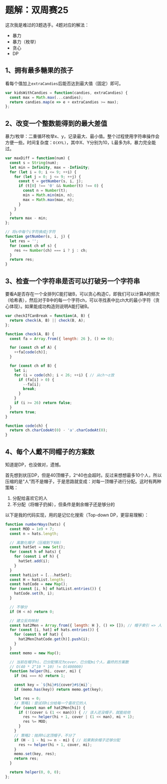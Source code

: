 # 题解：双周赛25

这次我是难过的3题选手。4题对应的解法：

- 暴力
- 暴力（枚举）
- 贪心
- DP

## 1、拥有最多糖果的孩子

看每个值加上`extraCandies`后能否达到最大值（固定）即可。

```js
var kidsWithCandies = function(candies, extraCandies) {
  const max = Math.max(...candies);
  return candies.map(e => e + extraCandies >= max);
};
```

## 2、改变一个整数能得到的最大差值

暴力/枚举：二重循环枚举x、y，记录最大、最小值。整个过程使用字符串操作会方便一些。时间复杂度：`O(XYL)`，其中X、Y分别为10，L最多为8，暴力完全能过。

```js
var maxDiff = function(num) {
  const s = String(num);
  let min = Infinity, max = -Infinity;
  for (let i = 0; i <= 9; ++i) {
    for (let j = 0; j <= 9; ++j) {
      const t = getNumber(s, i, j);
      if (t[0] !== '0' && Number(t) !== 0) {
        const n = Number(t);
        min = Math.min(min, n);
        max = Math.max(max, n);
      }
    }
  }
  return max - min;
};

// 将s中每个i字符换成j字符
function getNumber(s, i, j) {
  let res = '';
  for (const ch of s) {
    res += Number(ch) === i ? j : ch;
  }
  return res;
}
```

## 3、检查一个字符串是否可以打破另一个字符串

要看A是否存在一个全排列C能打破B，可以贪心构造C，即我们可以计算A的频次（哈希表），然后对于B中的每一个字符ch，可以寻找表中比ch大的最小字符（贪心体现）。如果能成功构造则说明A能打破B。

```js
var checkIfCanBreak = function(A, B) {
  return check(A, B) || check(B, A);
};

function check(A, B) {
  const fa = Array.from({ length: 26 }, () => 0);

  for (const ch of A) {
    ++fa[code(ch)];
  }

  for (const ch of B) {
    let i;
    for (i = code(ch); i < 26; ++i) { // 从ch～z放
      if (fa[i] > 0) {
        --fa[i];
        break;
      }
    }
    if (i >= 26) return false;
  }
  return true;
}

function code(ch) {
  return ch.charCodeAt(0) - 'a'.charCodeAt(0);
}
```

## 4、每个人戴不同帽子的方案数

知道是DP，也没做对，遗憾。

首先想到状压DP，但是40顶帽子，2^40也会超时。反过来想想最多10个人，所以压缩的是“人”而不是帽子，于是思路就变成：对每一顶帽子进行分配。这时有两种策略：

1. 分配给喜欢它的人
2. 不分配（将帽子扔掉），但条件是剩余帽子还是够分的

以下是我的代码实现，用的是记忆化搜索（Top-down DP，更容易理解）：

```js
function numberWays(hats) {
  const MOD = 1e9 + 7;
  const n = hats.length;

  // 离散化帽子（压缩到下标0）
  const hatSet = new Set();
  for (const h of hats) {
    for (const i of h) {
      hatSet.add(i);
    }
  }
  const hatList = [...hatSet];
  const H = hatList.length;
  const hatCode = new Map();
  for (const [i, h] of hatList.entries()) {
    hatCode.set(h, i);
  }

  // 不够分
  if (H < n) return 0;

  // 建立反向映射
  const hat2Men = Array.from({ length: H }, () => []); // 帽子索引 => 人数组
  for (const [i, hat] of hats.entries()) {
    for (const h of hat) {
      hat2Men[hatCode.get(h)].push(i);
    }
  }
  const memo = new Map();

  // 当前在帽子hi、已分配情况为cover、已分配mi个人，最终的方案数
  // O(40 * 2^10 * 10) != O(400000)
  function helper(hi, cover, mi) {
    if (mi === n) return 1;

    const key = `${hi}#${cover}#${mi}`;
    if (memo.has(key)) return memo.get(key);

    let res = 0;
    // 策略1：尝试将hi分给每一个喜欢它的人
    for (const man of hat2Men[hi]) {
      if (!(cover & (1 << man))) { // 该人还没帽子，就能给他
        res += helper(hi + 1, cover | (1 << man), mi + 1);
        res %= MOD;
      }
    }
    // 策略2：抛弃hi这顶帽子，不分了
    if (H - 1 - hi >= n - mi) { // 如果剩余帽子还够分配
      res += helper(hi + 1, cover, mi);
    }
    memo.set(key, res);
    return res;
  }

  return helper(0, 0, 0);
};
```
